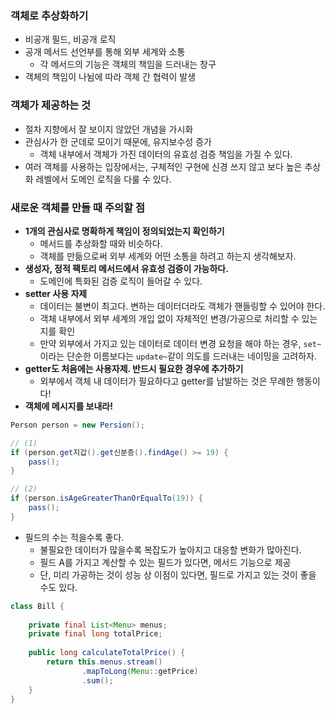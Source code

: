 ### 객체로 추상화하기
* 비공개 필드, 비공개 로직
* 공개 메서드 선언부를 통해 외부 세계와 소통
  * 각 메서드의 기능은 객체의 책임을 드러내는 창구
* 객체의 책임이 나뉨에 따라 객체 간 협력이 발생

### 객체가 제공하는 것
* 절차 지향에서 잘 보이지 않았던 개념을 가시화
* 관심사가 한 군데로 모이기 때문에, 유지보수성 증가
  * 객체 내부에서 객체가 가진 데이터의 유효성 검증 책임을 가질 수 있다.
* 여러 객체를 사용하는 입장에서는, 구체적인 구현에 신경 쓰지 않고 보다 높은 추상화 레벨에서 도메인 로직을 다룰 수 있다.

### 새로운 객체를 만들 때 주의할 점
* **1개의 관심사로 명확하게 책임이 정의되었는지 확인하기**
  * 메서드를 추상화할 때와 비슷하다.
  * 객체를 만듦으로써 외부 세계와 어떤 소통을 하려고 하는지 생각해보자.
* **생성자, 정적 팩토리 메서드에서 유효성 검증이 가능하다.**
  * 도메인에 특화된 검증 로직이 들어갈 수 있다.
* **setter 사용 자제**
  * 데이터는 불변이 최고다. 변하는 데이터더라도 객체가 핸들링할 수 있어야 한다.
  * 객체 내부에서 외부 세계의 개입 없이 자체적인 변경/가공으로 처리할 수 있는지를 확인
  * 만약 외부에서 가지고 있는 데이터로 데이터 변경 요청을 해야 하는 경우, `set~`이라는 단순한 이름보다는 `update~`같이 의도를 드러내는 네이밍을 고려하자.
* **getter도 처음에는 사용자제. 반드시 필요한 경우에 추가하기**
  * 외부에서 객체 내 데이터가 필요하다고 getter를 남발하는 것은 무례한 행동이다!
* **객체에 메시지를 보내라!**
    
```java
Person person = new Persion();

// (1)
if (person.get지갑().get신분증().findAge() >= 19) {
    pass();
}

// (2)
if (person.isAgeGreaterThanOrEqualTo(19)) {
    pass();    
}
```

* 필드의 수는 적을수록 좋다.
  * 불필요한 데이터가 많을수록 복잡도가 높아지고 대응할 변화가 많아진다.
  * 필드 A를 가지고 계산할 수 있는 필드가 있다면, 메서드 기능으로 제공
  * 단, 미리 가공하는 것이 성능 상 이점이 있다면, 필드로 가지고 있는 것이 좋을 수도 있다.

```java
class Bill {
    
    private final List<Menu> menus;
    private final long totalPrice;
    
    public long calculateTotalPrice() {
        return this.menus.stream()
                .mapToLong(Menu::getPrice)
                .sum();
    }
}
```

